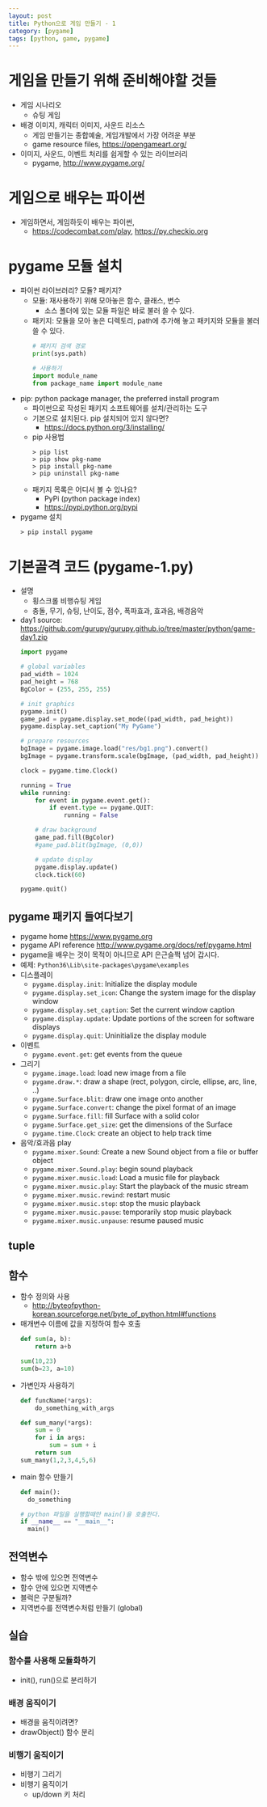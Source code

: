 ```yaml
---
layout: post
title: Python으로 게임 만들기 - 1
category: [pygame]
tags: [python, game, pygame]
---
```


# 게임을 만들기 위해 준비해야할 것들
* 게임 시나리오
  - 슈팅 게임
* 배경 이미지, 캐릭터 이미지, 사운드 리소스
  - 게임 만들기는 종합예술, 게임개발에서 가장 어려운 부분
  - game resource files, <https://opengameart.org/>
* 이미지, 사운드, 이벤트 처리를 쉽게할 수 있는 라이브러리
  - pygame, <http://www.pygame.org/>

# 게임으로 배우는 파이썬
* 게임하면서, 게임하듯이 배우는 파이썬,
  - <https://codecombat.com/play>, <https://py.checkio.org>

# pygame 모듈 설치
* 파이썬 라이브러리? 모듈? 패키지?
  - 모듈: 재사용하기 위해 모아놓은 함수, 클래스, 변수
    * 소스 폴더에 있는 모듈 파일은 바로 불러 쓸 수 있다.
  - 패키지: 모듈을 모아 놓은 디렉토리, path에 추가해 놓고 패키지와 모듈을 불러 쓸 수 있다.
    ```python
    # 패키지 검색 경로
    print(sys.path)

    # 사용하기
    import module_name
    from package_name import module_name
    ```
* pip: python package manager, the preferred install program
  * 파이썬으로 작성된 패키지 소프트웨어를 설치/관리하는 도구
  * 기본으로 설치된다. pip 설치되어 있지 않다면?
    - <https://docs.python.org/3/installing/>
  * pip 사용법
    ``` commandline
    > pip list
    > pip show pkg-name
    > pip install pkg-name
    > pip uninstall pkg-name
    ```
  * 패키지 목록은 어디서 볼 수 있나요?
    - PyPi (python package index)
    - <https://pypi.python.org/pypi>
* pygame 설치
  ```commandline
  > pip install pygame
  ```

# 기본골격 코드 (pygame-1.py)
  - 설명
    * 횡스크롤 비행슈팅 게임
    * 충돌, 무기, 슈팅, 난이도, 점수, 폭파효과, 효과음, 배경음악
  - day1 source: <https://github.com/gurupy/gurupy.github.io/tree/master/python/game-day1.zip>
    ```python
    import pygame

    # global variables
    pad_width = 1024
    pad_height = 768
    BgColor = (255, 255, 255)

    # init graphics
    pygame.init()
    game_pad = pygame.display.set_mode((pad_width, pad_height))
    pygame.display.set_caption("My PyGame")

    # prepare resources
    bgImage = pygame.image.load("res/bg1.png").convert()
    bgImage = pygame.transform.scale(bgImage, (pad_width, pad_height))

    clock = pygame.time.Clock()

    running = True
    while running:
        for event in pygame.event.get():
            if event.type == pygame.QUIT:
                running = False

        # draw background
        game_pad.fill(BgColor)
        #game_pad.blit(bgImage, (0,0))

        # update display
        pygame.display.update()
        clock.tick(60)

    pygame.quit()
    ```

## pygame 패키지 들여다보기
* pygame home <https://www.pygame.org>
* pygame API reference <http://www.pygame.org/docs/ref/pygame.html>
* pygame을 배우는 것이 목적이 아니므로 API 은근슬쩍 넘어 갑시다.
* 예제: `Python36\Lib\site-packages\pygame\examples`
* 디스플레이
    - `pygame.display.init`: Initialize the display module
    - `pygame.display.set_icon`: Change the system image for the display window
    - `pygame.display.set_caption`: Set the current window caption
    - `pygame.display.update`: Update portions of the screen for software displays
    - `pygame.display.quit`: Uninitialize the display module
* 이벤트
    - `pygame.event.get`:	get events from the queue
* 그리기
    - `pygame.image.load`: load new image from a file
    - `pygame.draw.*`: draw a shape (rect, polygon, circle, ellipse, arc, line, ..)
    - `pygame.Surface.blit`: draw one image onto another
    - `pygame.Surface.convert`: change the pixel format of an image
    - `pygame.Surface.fill`: fill Surface with a solid color
    - `pygame.Surface.get_size`: get the dimensions of the Surface
    - `pygame.time.Clock`: create an object to help track time
* 음악/효과음 play
    - `pygame.mixer.Sound`: Create a new Sound object from a file or buffer object
    - `pygame.mixer.Sound.play`: begin sound playback
    - `pygame.mixer.music.load`: Load a music file for playback
    - `pygame.mixer.music.play`: Start the playback of the music stream
    - `pygame.mixer.music.rewind`: restart music
    - `pygame.mixer.music.stop`: stop the music playback
    - `pygame.mixer.music.pause`: temporarily stop music playback
    - `pygame.mixer.music.unpause`: resume paused music

## tuple

## 함수
* 함수 정의와 사용
    - <http://byteofpython-korean.sourceforge.net/byte_of_python.html#functions>
* 매개변수 이름에 값을 지정하여 함수 호출
    ```python
    def sum(a, b):
        return a+b

    sum(10,23)
    sum(b=23, a=10)
    ```
* 가변인자 사용하기
    ```python
    def funcName(*args):
        do_something_with_args

    def sum_many(*args):
        sum = 0
        for i in args:
            sum = sum + i
        return sum
    sum_many(1,2,3,4,5,6)
    ```
* main 함수 만들기
  ```python
  def main():
    do_something

  # python 파일을 실행할때만 main()을 호출한다.
  if __name__ == "__main__":
    main()
  ```

## 전역변수
* 함수 밖에 있으면 전역변수
* 함수 안에 있으면 지역변수
* 블럭은 구분될까?
* 지역변수를 전역변수처럼 만들기 (global)

## 실습
### 함수를 사용해 모듈화하기
* init(), run()으로 분리하기

### 배경 움직이기
* 배경을 움직이려면?
* drawObject() 함수 분리

### 비행기 움직이기
* 비행기 그리기
* 비행기 움직이기
  - up/down 키 처리
